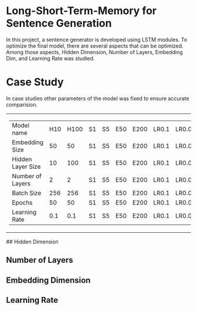 # Long-Short-Term-Memory for Sentence Generation

In this project, a sentence generator is developed using LSTM modules. To optimize the final model, there are several aspects that can be optimized. Among those aspects, Hidden Dimension, Number of Layers, Embedding Dim, and Learning Rate was studied.

# Case Study
In case studies other parameters of the model was fixed to ensure accurate comparision.
<table>
  <tr>
    <td>
      <table>
        <tr>
          <td> Model name </td>
          <td> H10 </td>
          <td> H100 </td>
          <td> S1</td>
          <td> S5 </td>
          <td> E50 </td>
          <td> E200 </td>
          <td> LR0.1 </td>
          <td> LR0.01 </td>
        </tr>
        <tr>
          <td> Embedding Size </td>
          <td> 50 </td>
          <td> 50 </td>
          <td> S1</td>
          <td> S5 </td>
          <td> E50 </td>
          <td> E200 </td>
          <td> LR0.1 </td>
          <td> LR0.01 </td>
        </tr>
        <tr>
          <td> Hidden Layer Size </td>
          <td> 10 </td>
          <td> 100 </td>
          <td> S1</td>
          <td> S5 </td>
          <td> E50 </td>
          <td> E200 </td>
          <td> LR0.1 </td>
          <td> LR0.01 </td>
        </tr>
        <tr>
          <td> Number of Layers </td>
          <td> 2 </td>
          <td> 2 </td>
          <td> S1</td>
          <td> S5 </td>
          <td> E50 </td>
          <td> E200 </td>
          <td> LR0.1 </td>
          <td> LR0.01 </td>
        </tr>
        <tr>
          <td> Batch Size </td>
          <td> 256 </td>
          <td> 256 </td>
          <td> S1</td>
          <td> S5 </td>
          <td> E50 </td>
          <td> E200 </td>
          <td> LR0.1 </td>
          <td> LR0.01 </td>
        </tr>
         <tr>
          <td> Epochs </td>
          <td> 50 </td>
          <td> 50 </td>
          <td> S1</td>
          <td> S5 </td>
          <td> E50 </td>
          <td> E200 </td>
          <td> LR0.1 </td>
          <td> LR0.01 </td>
        </tr>
        <tr>
          <td> Learning Rate </td>
          <td> 0.1 </td>
          <td> 0.1 </td>
          <td> S1</td>
          <td> S5 </td>
          <td> E50 </td>
          <td> E200 </td>
          <td> LR0.1 </td>
          <td> LR0.01 </td>
        </tr>
      </table>
  </tr>
 </table>
## Hidden Dimension

## Number of Layers

## Embedding Dimension

## Learning Rate
